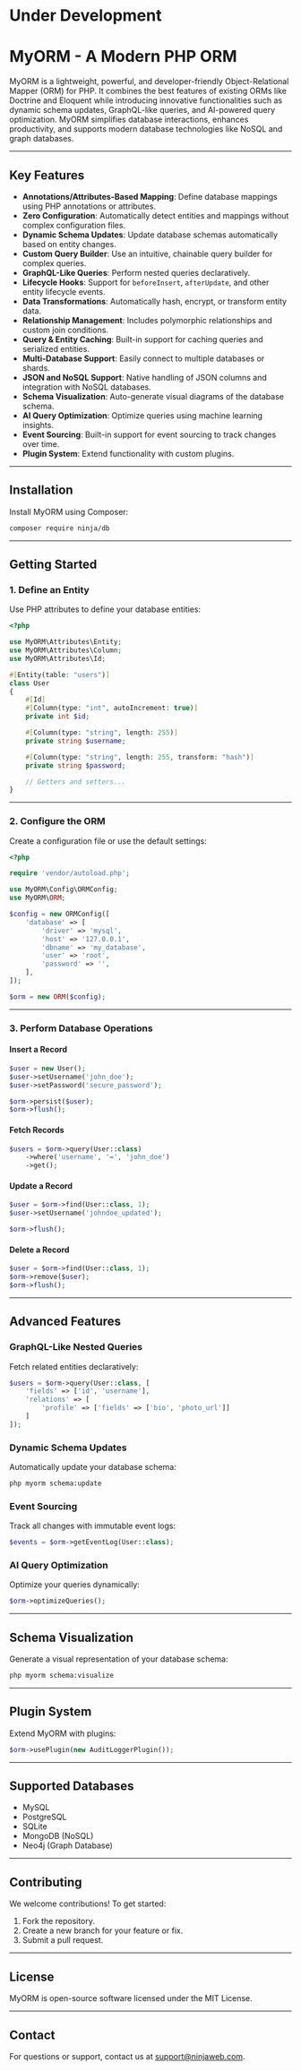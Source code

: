 # **Under Development**
# MyORM - A Modern PHP ORM

MyORM is a lightweight, powerful, and developer-friendly Object-Relational Mapper (ORM) for PHP. It combines the best features of existing ORMs like Doctrine and Eloquent while introducing innovative functionalities such as dynamic schema updates, GraphQL-like queries, and AI-powered query optimization. MyORM simplifies database interactions, enhances productivity, and supports modern database technologies like NoSQL and graph databases.

---

## **Key Features**

- **Annotations/Attributes-Based Mapping**: Define database mappings using PHP annotations or attributes.
- **Zero Configuration**: Automatically detect entities and mappings without complex configuration files.
- **Dynamic Schema Updates**: Update database schemas automatically based on entity changes.
- **Custom Query Builder**: Use an intuitive, chainable query builder for complex queries.
- **GraphQL-Like Queries**: Perform nested queries declaratively.
- **Lifecycle Hooks**: Support for `beforeInsert`, `afterUpdate`, and other entity lifecycle events.
- **Data Transformations**: Automatically hash, encrypt, or transform entity data.
- **Relationship Management**: Includes polymorphic relationships and custom join conditions.
- **Query & Entity Caching**: Built-in support for caching queries and serialized entities.
- **Multi-Database Support**: Easily connect to multiple databases or shards.
- **JSON and NoSQL Support**: Native handling of JSON columns and integration with NoSQL databases.
- **Schema Visualization**: Auto-generate visual diagrams of the database schema.
- **AI Query Optimization**: Optimize queries using machine learning insights.
- **Event Sourcing**: Built-in support for event sourcing to track changes over time.
- **Plugin System**: Extend functionality with custom plugins.

---

## **Installation**

Install MyORM using Composer:

```bash
composer require ninja/db
```

---

## **Getting Started**

### **1. Define an Entity**

Use PHP attributes to define your database entities:

```php
<?php

use MyORM\Attributes\Entity;
use MyORM\Attributes\Column;
use MyORM\Attributes\Id;

#[Entity(table: "users")]
class User
{
    #[Id]
    #[Column(type: "int", autoIncrement: true)]
    private int $id;

    #[Column(type: "string", length: 255)]
    private string $username;

    #[Column(type: "string", length: 255, transform: "hash")]
    private string $password;

    // Getters and setters...
}
```

---

### **2. Configure the ORM**

Create a configuration file or use the default settings:

```php
<?php

require 'vendor/autoload.php';

use MyORM\Config\ORMConfig;
use MyORM\ORM;

$config = new ORMConfig([
    'database' => [
        'driver' => 'mysql',
        'host' => '127.0.0.1',
        'dbname' => 'my_database',
        'user' => 'root',
        'password' => '',
    ],
]);

$orm = new ORM($config);
```

---

### **3. Perform Database Operations**

#### **Insert a Record**
```php
$user = new User();
$user->setUsername('john_doe');
$user->setPassword('secure_password');

$orm->persist($user);
$orm->flush();
```

#### **Fetch Records**
```php
$users = $orm->query(User::class)
    ->where('username', '=', 'john_doe')
    ->get();
```

#### **Update a Record**
```php
$user = $orm->find(User::class, 1);
$user->setUsername('johndoe_updated');

$orm->flush();
```

#### **Delete a Record**
```php
$user = $orm->find(User::class, 1);
$orm->remove($user);
$orm->flush();
```

---

## **Advanced Features**

### **GraphQL-Like Nested Queries**
Fetch related entities declaratively:
```php
$users = $orm->query(User::class, [
    'fields' => ['id', 'username'],
    'relations' => [
        'profile' => ['fields' => ['bio', 'photo_url']]
    ]
]);
```

### **Dynamic Schema Updates**
Automatically update your database schema:
```bash
php myorm schema:update
```

### **Event Sourcing**
Track all changes with immutable event logs:
```php
$events = $orm->getEventLog(User::class);
```

### **AI Query Optimization**
Optimize your queries dynamically:
```php
$orm->optimizeQueries();
```

---

## **Schema Visualization**
Generate a visual representation of your database schema:
```bash
php myorm schema:visualize
```

---

## **Plugin System**
Extend MyORM with plugins:
```php
$orm->usePlugin(new AuditLoggerPlugin());
```

---

## **Supported Databases**
- MySQL
- PostgreSQL
- SQLite
- MongoDB (NoSQL)
- Neo4j (Graph Database)

---

## **Contributing**
We welcome contributions! To get started:
1. Fork the repository.
2. Create a new branch for your feature or fix.
3. Submit a pull request.

---

## **License**
MyORM is open-source software licensed under the MIT License.

---

## **Contact**
For questions or support, contact us at [support@ninjaweb.com](mailto:support@ninjaweb.com).
